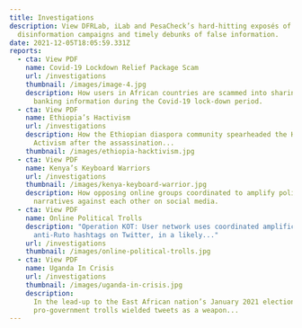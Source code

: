 ```yaml
---
title: Investigations
description: View DFRLab, iLab and PesaCheck’s hard-hitting exposés of toxic
  disinformation campaigns and timely debunks of false information.
date: 2021-12-05T18:05:59.331Z
reports:
  - cta: View PDF
    name: Covid-19 Lockdown Relief Package Scam
    url: /investigations
    thumbnail: /images/image-4.jpg
    description: How users in African countries are scammed into sharing their
      banking information during the Covid-19 lock-down period.
  - cta: View PDF
    name: Ethiopia’s Hactivism
    url: /investigations
    description: How the Ethiopian diaspora community spearheaded the Hashtag
      Activism after the assassination...
    thumbnail: /images/ethiopia-hacktivism.jpg
  - cta: View PDF
    name: Kenya’s Keyboard Warriors
    url: /investigations
    thumbnail: /images/kenya-keyboard-warrior.jpg
    description: How opposing online groups coordinated to amplify political
      narratives against each other on social media.
  - cta: View PDF
    name: Online Political Trolls
    description: "Operation KOT: User network uses coordinated amplification of
      anti-Ruto hashtags on Twitter, in a likely..."
    url: /investigations
    thumbnail: /images/online-political-trolls.jpg
  - cta: View PDF
    name: Uganda In Crisis
    url: /investigations
    thumbnail: /images/uganda-in-crisis.jpg
    description:
      In the lead-up to the East African nation’s January 2021 elections,
      pro-government trolls wielded tweets as a weapon...
---
```

